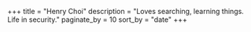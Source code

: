 +++
title = "Henry Choi"
description = "Loves searching, learning things. Life in security."
paginate_by = 10
sort_by = "date"
+++